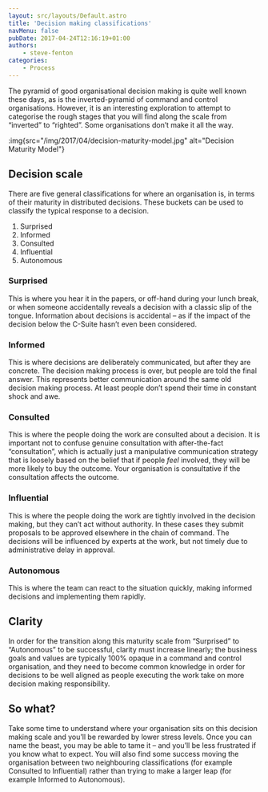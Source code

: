 ```yaml
---
layout: src/layouts/Default.astro
title: 'Decision making classifications'
navMenu: false
pubDate: 2017-04-24T12:16:19+01:00
authors:
    - steve-fenton
categories:
    - Process
---
```


The pyramid of good organisational decision making is quite well known these days, as is the inverted-pyramid of command and control organisations. However, it is an interesting exploration to attempt to categorise the rough stages that you will find along the scale from “inverted” to “righted”. Some organisations don’t make it all the way.

:img{src="/img/2017/04/decision-maturity-model.jpg" alt="Decision Maturity Model"}

## Decision scale

There are five general classifications for where an organisation is, in terms of their maturity in distributed decisions. These buckets can be used to classify the typical response to a decision.

1. Surprised
2. Informed
3. Consulted
4. Influential
5. Autonomous

### Surprised

This is where you hear it in the papers, or off-hand during your lunch break, or when someone accidentally reveals a decision with a classic slip of the tongue. Information about decisions is accidental – as if the impact of the decision below the C-Suite hasn’t even been considered.

### Informed

This is where decisions are deliberately communicated, but after they are concrete. The decision making process is over, but people are told the final answer. This represents better communication around the same old decision making process. At least people don’t spend their time in constant shock and awe.

### Consulted

This is where the people doing the work are consulted about a decision. It is important not to confuse genuine consultation with after-the-fact “consultation”, which is actually just a manipulative communication strategy that is loosely based on the belief that if people *feel* involved, they will be more likely to buy the outcome. Your organisation is consultative if the consultation affects the outcome.

### Influential

This is where the people doing the work are tightly involved in the decision making, but they can’t act without authority. In these cases they submit proposals to be approved elsewhere in the chain of command. The decisions will be influenced by experts at the work, but not timely due to administrative delay in approval.

### Autonomous

This is where the team can react to the situation quickly, making informed decisions and implementing them rapidly.

## Clarity

In order for the transition along this maturity scale from “Surprised” to “Autonomous” to be successful, clarity must increase linearly; the business goals and values are typically 100% opaque in a command and control organisation, and they need to become common knowledge in order for decisions to be well aligned as people executing the work take on more decision making responsibility.

## So what?

Take some time to understand where your organisation sits on this decision making scale and you’ll be rewarded by lower stress levels. Once you can name the beast, you may be able to tame it – and you’ll be less frustrated if you know what to expect. You will also find some success moving the organisation between two neighbouring classifications (for example Consulted to Influential) rather than trying to make a larger leap (for example Informed to Autonomous).